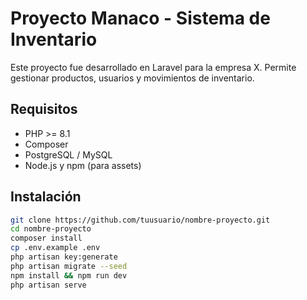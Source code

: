 # Proyecto Manaco - Sistema de Inventario

Este proyecto fue desarrollado en Laravel para la empresa X. Permite gestionar productos, usuarios y movimientos de inventario.

## Requisitos

- PHP >= 8.1
- Composer
- PostgreSQL / MySQL
- Node.js y npm (para assets)

## Instalación

```bash
git clone https://github.com/tuusuario/nombre-proyecto.git
cd nombre-proyecto
composer install
cp .env.example .env
php artisan key:generate
php artisan migrate --seed
npm install && npm run dev
php artisan serve
